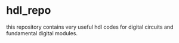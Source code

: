 # hdl_repo
this repository contains very useful hdl codes for digital circuits and fundamental digital modules.
